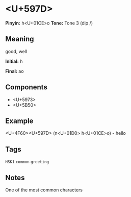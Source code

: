 # <U+597D>

**Pinyin:** h<U+01CE>o
**Tone:** Tone 3 (dip \/)

## Meaning
good, well

**Initial:** h

**Final:** ao

## Components
- <U+5973>
- <U+5B50>

## Example
<U+4F60><U+597D> (n<U+01D0> h<U+01CE>o) - hello

## Tags
`HSK1` `common` `greeting`

## Notes
One of the most common characters

